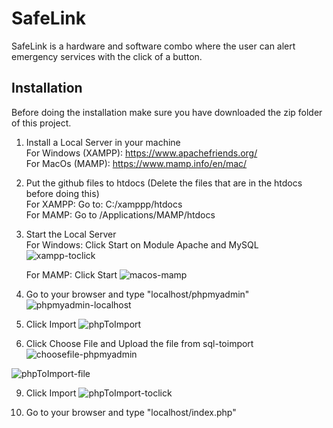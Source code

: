 # SafeLink
SafeLink is a hardware and software combo where the user can alert emergency services with the click of a button.

## Installation

Before doing the installation make sure you have downloaded the zip folder of this project.

1. Install a Local Server in your machine \
   For Windows (XAMPP): https://www.apachefriends.org/ \
   For MacOs (MAMP): https://www.mamp.info/en/mac/

2. Put the github files to htdocs (Delete the files that are in the htdocs before doing this) \
   For XAMPP: Go to: C:/xamppp/htdocs \
   For MAMP: Go to /Applications/MAMP/htdocs

3. Start the Local Server \
   For Windows: Click Start on Module Apache and MySQL \
   ![xampp-toclick](https://github.com/user-attachments/assets/8168f082-69a4-4d7a-a7b1-5175dfb95c23)


   For MAMP: Click Start
   ![macos-mamp](https://github.com/user-attachments/assets/030c61a3-8b4c-42e7-9277-0cab87f3bd7c)


5. Go to your browser and type "localhost/phpmyadmin"
![phpmyadmin-localhost](https://github.com/user-attachments/assets/c08383ee-3130-4491-b5b2-30bbf555ffa0)


6. Click Import
![phpToImport](https://github.com/user-attachments/assets/95bffcae-85ae-4788-ae60-fdec61504c79)


7. Click Choose File and Upload the file from sql-toimport
![choosefile-phpmyadmin](https://github.com/user-attachments/assets/7ec49b36-ad05-4bcd-8724-3f8046663a4e)

![phpToImport-file](https://github.com/user-attachments/assets/becb80f4-8021-409b-8d05-9660fb6eff68)


9. Click Import
  ![phpToImport-toclick](https://github.com/user-attachments/assets/ec0b3a8f-252c-465b-84db-35df84770767)

10. Go to your browser and type "localhost/index.php"

    
 
